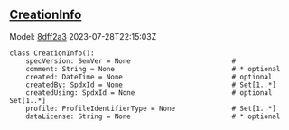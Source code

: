 ## [CreationInfo](https://github.com/spdx/spdx-3-model/blob/main/model/Core/Classes/CreationInfo.md)
Model: [8dff2a3](https://github.com/spdx/spdx-3-model/commit/8dff2a3243c9e00e1eb170fac749450a845ccdd6) 2023-07-28T22:15:03Z
```
class CreationInfo():
    specVersion: SemVer = None                         # 
    comment: String = None                             # * optional 
    created: DateTime = None                           # optional 
    createdBy: SpdxId = None                           # Set[1..*]
    createdUsing: SpdxId = None                        # optional Set[1..*]
    profile: ProfileIdentifierType = None              # Set[1..*]
    dataLicense: String = None                         # * optional 
```
